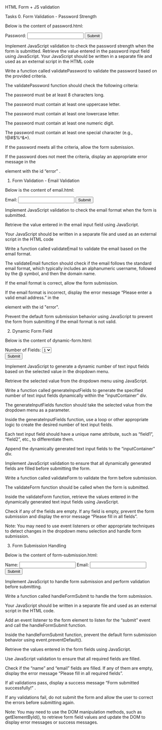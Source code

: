 HTML Form + JS validation

Tasks
0. Form Validation - Password Strength

Below is the content of password.html:

<!DOCTYPE html>
<html lang="en">
<head>
    <meta charset="UTF-8">
    <meta name="viewport" content="width=device-width, initial-scale=1.0">
    <title>Document</title>
</head>
<body>
    <form id="passwordForm">
  <label for="password">Password:</label>
  <input type="password" id="password" name="password">
  <button type="submit">Submit</button>
  <p id="error" style="color: red;"></p>
</form>
</body>
</html>
Implement JavaScript validation to check the password strength when the form is submitted.
Retrieve the value entered in the password input field using JavaScript.
Your JavaScript should be written in a separate file and used as an external script in the HTML code

Write a function called validatePassword to validate the password based on the provided criteria.

The validatePassword function should check the following criteria:

The password must be at least 8 characters long.

The password must contain at least one uppercase letter.

The password must contain at least one lowercase letter.

The password must contain at least one numeric digit.

The password must contain at least one special character (e.g., !@#$%^&*).

If the password meets all the criteria, allow the form submission.

If the password does not meet the criteria, display an appropriate error message in the <p> element with the id “error” .

1. Form Validation - Email Validation

Below is the content of email.html:

<!DOCTYPE html>
<html lang="en">
<head>
    <meta charset="UTF-8">
    <meta name="viewport" content="width=device-width, initial-scale=1.0">
    <title>Document</title>
</head>
<body>
    <form id="emailForm">
  <label for="email">Email:</label>
  <input type="text" id="email" name="email">
  <button type="submit">Submit</button>
  <p id="error" style="color: red;"></p>
</form>
</body>
</html>
Implement JavaScript validation to check the email format when the form is submitted.

Retrieve the value entered in the email input field using JavaScript.

Your JavaScript should be written in a separate file and used as an external script in the HTML code

Write a function called validateEmail to validate the email based on the email format.

The validateEmail function should check if the email follows the standard email format, which typically includes an alphanumeric username, followed by the @ symbol, and then the domain name.

If the email format is correct, allow the form submission.

If the email format is incorrect, display the error message “Please enter a valid email address.” in the

element with the id "error".

Prevent the default form submission behavior using JavaScript to prevent the form from submitting if the email format is not valid.

2. Dynamic Form Field

Below is the content of dynamic-form.html:

<form id="dynamicForm">
  <label for="numFields">Number of Fields:</label>
  <select id="numFields" name="numFields">
    <option value="1">1</option>
    <option value="2">2</option>
    <option value="3">3</option>
  </select>
  <div id="inputContainer"></div>
  <button type="submit">Submit</button>
</form>
Implement JavaScript to generate a dynamic number of text input fields based on the selected value in the dropdown menu.

Retrieve the selected value from the dropdown menu using JavaScript.

Write a function called generateInputFields to generate the specified number of text input fields dynamically within the “inputContainer” div.

The generateInputFields function should take the selected value from the dropdown menu as a parameter.

Inside the generateInputFields function, use a loop or other appropriate logic to create the desired number of text input fields.

Each text input field should have a unique name attribute, such as “field1”, “field2”, etc., to differentiate them.

Append the dynamically generated text input fields to the “inputContainer” div.

Implement JavaScript validation to ensure that all dynamically generated fields are filled before submitting the form.

Write a function called validateForm to validate the form before submission.

The validateForm function should be called when the form is submitted.

Inside the validateForm function, retrieve the values entered in the dynamically generated text input fields using JavaScript.

Check if any of the fields are empty. If any field is empty, prevent the form submission and display the error message “Please fill in all fields”.

Note: You may need to use event listeners or other appropriate techniques to detect changes in the dropdown menu selection and handle form submission.

3. Form Submission Handling

Below is the content of form-submission.html:

<!DOCTYPE html>
<html lang="en">
<head>
    <meta charset="UTF-8">
    <meta name="viewport" content="width=device-width, initial-scale=1.0">
    <title>Document</title>
</head>
<body>
    <form id="submitForm">
  <label for="name">Name:</label>
  <input type="text" id="name" name="name" required>
  <label for="email">Email:</label>
  <input type="email" id="email" name="email" required>
  <!-- Add more form fields as needed -->
  <button type="submit">Submit</button>
</form>
</body>
</html>
Implement JavaScript to handle form submission and perform validation before submitting.

Write a function called handleFormSubmit to handle the form submission.

Your JavaScript should be written in a separate file and used as an external script in the HTML code.

Add an event listener to the form element to listen for the “submit” event and call the handleFormSubmit function.

Inside the handleFormSubmit function, prevent the default form submission behavior using event.preventDefault().

Retrieve the values entered in the form fields using JavaScript.

Use JavaScript validation to ensure that all required fields are filled.

Check if the “name” and “email” fields are filled. If any of them are empty, display the error message “Please fill in all required fields”.

If all validations pass, display a success message “Form submitted successfully!” .

If any validations fail, do not submit the form and allow the user to correct the errors before submitting again.

Note: You may need to use the DOM manipulation methods, such as getElementById(), to retrieve form field values and update the DOM to display error messages or success messages.